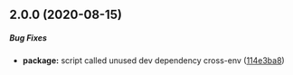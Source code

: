 ## 2.0.0 (2020-08-15)

##### Bug Fixes

* **package:**  script called unused dev dependency cross-env ([114e3ba8](https://github.com/IgorSzyporyn/react-timeout-button/commit/114e3ba88de1edc4a8ba4176b6e51fecdddeade2))

